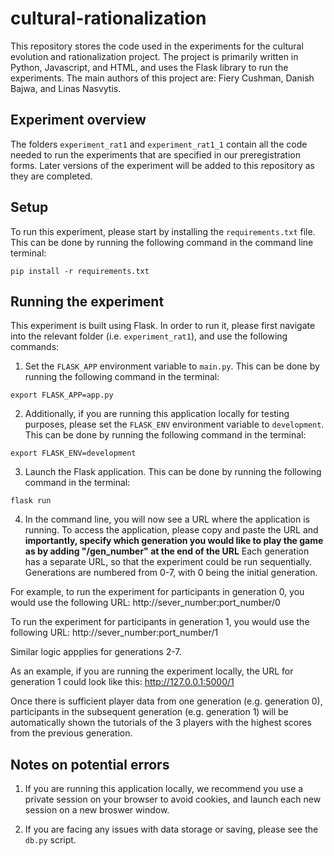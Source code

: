 # cultural-rationalization
This repository stores the code used in the experiments for the cultural evolution and rationalization project. The project is primarily written in Python, Javascript, and HTML, and uses the Flask library to run the experiments. The main authors of this project are: Fiery Cushman, Danish Bajwa, and Linas Nasvytis.

## Experiment overview
The folders ```experiment_rat1``` and ```experiment_rat1_1``` contain all the code needed to run the experiments that are specified in our preregistration forms. Later versions of the experiment will be added to this repository as they are completed.

## Setup
To run this experiment, please start by installing the ```requirements.txt``` file. This can be done by running the following command in the command line terminal:

```pip install -r requirements.txt```

## Running the experiment
This experiment is built using Flask. In order to run it, please first navigate into the relevant folder (i.e. ```experiment_rat1```), and use the following commands:

1. Set the ```FLASK_APP``` environment variable to ```main.py```. This can be done by running the following command in the terminal:

```export FLASK_APP=app.py```

2. Additionally, if you are running this application locally for testing purposes, please set the ```FLASK_ENV``` environment variable to ```development```. This can be done by running the following command in the terminal:

```export FLASK_ENV=development ```

3. Launch the Flask application. This can be done by running the following command in the terminal:

```flask run```

4. In the command line, you will now see a URL where the application is running. To access the application, please copy and paste the URL and **importantly, specify which generation you would like to play the game as by adding "/gen_number" at the end of the URL** Each generation has a separate URL, so that the experiment could be run sequentially. Generations are numbered from 0-7, with 0 being the initial generation. 

For example, to run the experiment for participants in generation 0, you would use the following URL:
http://sever_number:port_number/0

To run the experiment for participants in generation 1, you would use the following URL:
http://sever_number:port_number/1

Similar logic appplies for generations 2-7. 

As an example, if you are running the experiment locally, the URL for generation 1 could look like this: http://127.0.0.1:5000/1

Once there is sufficient player data from one generation (e.g. generation 0), participants in the subsequent generation (e.g. generation 1) will be automatically shown the tutorials of the 3 players with the highest scores from the previous generation. 

## Notes on potential errors
1. If you are running this application locally, we recommend you use a private session on your browser to avoid cookies, and launch each new session on a new broswer window. 

2. If you are facing any issues with data storage or saving, please see the ```db.py``` script. 